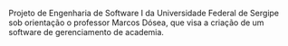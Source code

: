 Projeto de Engenharia de Software I da Universidade Federal de Sergipe sob orientação o professor Marcos Dósea, que visa a criação de um software de gerenciamento de academia.